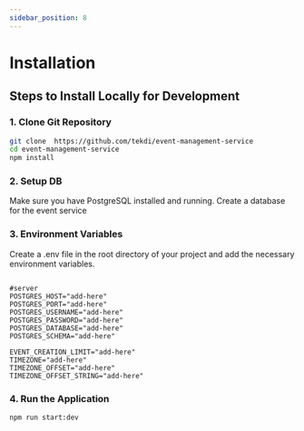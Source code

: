 ```yaml
---
sidebar_position: 8
---
```


# Installation

## Steps to Install Locally for Development

### 1. Clone Git Repository

```sh
git clone  https://github.com/tekdi/event-management-service
cd event-management-service
npm install
```

### 2. Setup DB

Make sure you have PostgreSQL installed and running. Create a database for the event service

### 3. Environment Variables

Create a .env file in the root directory of your project and add the necessary environment variables.

```dotenv

#server
POSTGRES_HOST="add-here"
POSTGRES_PORT="add-here"
POSTGRES_USERNAME="add-here"
POSTGRES_PASSWORD="add-here"
POSTGRES_DATABASE="add-here"
POSTGRES_SCHEMA="add-here"

EVENT_CREATION_LIMIT="add-here"
TIMEZONE="add-here"
TIMEZONE_OFFSET="add-here"
TIMEZONE_OFFSET_STRING="add-here"
```

### 4. Run the Application

```sh
npm run start:dev
```

<!-- ### Server Setup (TODO) -->
